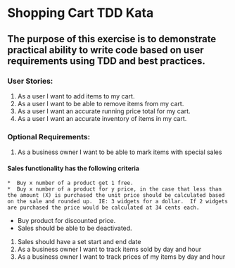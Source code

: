 # Shopping Cart TDD Kata

## The purpose of this exercise is to demonstrate practical ability to write code based on user requirements using TDD and best practices.

### User Stories:
1.	As a user I want to add items to my cart.
1.  As a user I want to be able to remove items from my cart.
1.	As a user I want an accurate running price total for my cart.
1.  As a user I want an accurate inventory of items in my cart.

### Optional Requirements:
1.  As a business owner I want to be able to mark items with special sales
  #### Sales functionality has the following criteria
    *  Buy x number of a product get 1 free.
    *  Buy x number of a product for y price, in the case that less than the amount (X) is purchased the unit price should be calculated based on the sale and rounded up.  IE: 3 widgets for a dollar.  If 2 widgets are purchased the price would be calculated at 34 cents each.
*  Buy product for discounted price.
*  Sales should be able to be deactivated.
1.	Sales should have a set start and end date
1.	As a business owner I want to track items sold by day and hour
1.	As a business owner I want to track prices of my items by day and hour
